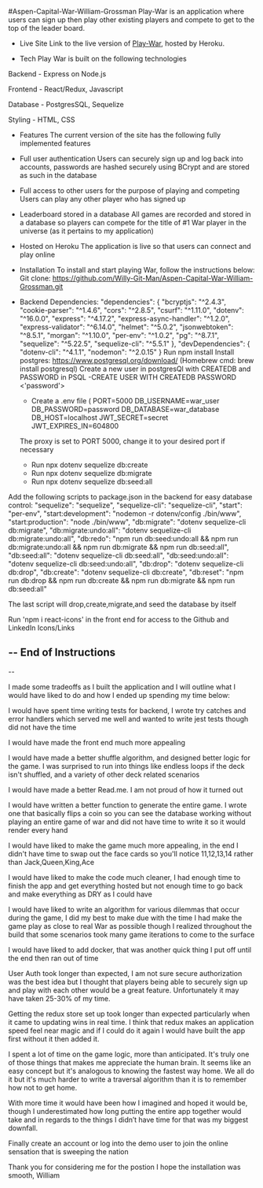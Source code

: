 #Aspen-Capital-War-William-Grossman
Play-War is an application where users can sign up then play other existing players and compete to get to the top of the leader board. 

* Live Site
Link to the live version of [Play-War](https://play-war.herokuapp.com/), hosted by Heroku.

* Tech
Play War is built on the following technologies

Backend - Express on Node.js

Frontend - React/Redux, Javascript

Database - PostgresSQL, Sequelize

Styling - HTML, CSS

* Features
The current version of the site has the following fully implemented features

* Full user authentication
Users can securely sign up and log back into accounts, passwords are hashed securely using BCrypt and are stored as such in the database

* Full access to other users for the purpose of playing and competing
Users can play any other player who has signed up

* Leaderboard stored in a database
All games are recorded and stored in a database so players can compete for the title of #1 War player in the universe (as it pertains to my application)

* Hosted on Heroku
The application is live so that users can connect and play online


* Installation
To install and start playing War, follow the instructions below:
Git clone: https://github.com/Willy-Git-Man/Aspen-Capital-War-William-Grossman.git
* Backend Dependencies:
  "dependencies": {
    "bcryptjs": "^2.4.3",
    "cookie-parser": "^1.4.6",
    "cors": "^2.8.5",
    "csurf": "^1.11.0",
    "dotenv": "^16.0.0",
    "express": "^4.17.2",
    "express-async-handler": "^1.2.0",
    "express-validator": "^6.14.0",
    "helmet": "^5.0.2",
    "jsonwebtoken": "^8.5.1",
    "morgan": "^1.10.0",
    "per-env": "^1.0.2",
    "pg": "^8.7.1",
    "sequelize": "^5.22.5",
    "sequelize-cli": "^5.5.1"
  },
  "devDependencies": {
    "dotenv-cli": "^4.1.1",
    "nodemon": "^2.0.15"
  }
Run npm install
Install postgres: https://www.postgresql.org/download/ (Homebrew cmd: brew install postgresql)
Create a new user in postgresQl with CREATEDB and PASSWORD in PSQL
    -CREATE USER <username> WITH CREATEDB PASSWORD <'password'>
  
    * Create a .env file (
PORT=5000
DB_USERNAME=war_user
DB_PASSWORD=password
DB_DATABASE=war_database
DB_HOST=localhost
JWT_SECRET=secret
JWT_EXPIRES_IN=604800
  
  The proxy is set to PORT 5000, change it to your desired port if necessary
  
   * Run npx dotenv sequelize db:create
  * Run npx dotenv sequelize db:migrate
  * Run npx dotenv sequelize db:seed:all


Add the following scripts to package.json in the backend for easy database control:
    "sequelize": "sequelize",
    "sequelize-cli": "sequelize-cli",
    "start": "per-env",
    "start:development": "nodemon -r dotenv/config ./bin/www",
    "start:production": "node ./bin/www",
    "db:migrate": "dotenv sequelize-cli db:migrate",
    "db:migrate:undo:all": "dotenv sequelize-cli db:migrate:undo:all",
    "db:redo": "npm run db:seed:undo:all && npm run db:migrate:undo:all && npm run db:migrate && npm run db:seed:all",
    "db:seed:all": "dotenv sequelize-cli db:seed:all",
    "db:seed:undo:all": "dotenv sequelize-cli db:seed:undo:all",
    "db:drop": "dotenv sequelize-cli db:drop",
    "db:create": "dotenv sequelize-cli db:create",
    "db:reset": "npm run db:drop && npm run db:create && npm run db:migrate && npm run db:seed:all"
  
  The last script will drop,create,migrate,and seed the database by itself
  
  Run 'npm i react-icons' in the front end for access to the Github and LinkedIn Icons/Links 
  
    
--
  End of Instructions
--
  --
  
I made some tradeoffs as I built the application and I will outline what I would have liked to do and how I ended up spending my time below: 


I would have spent time writing tests for backend, I wrote try catches and error handlers which served me well and wanted to write jest tests though did not have the time

I would have made the front end much more appealing

I would have made a better shuffle algorithm, and designed better logic for the game. I was surprised to run into things like endless loops if the deck isn't shuffled, and a variety of other deck related scenarios

I would have made a better Read.me. I am not proud of how it turned out

I would have written a better function to generate the entire game. I wrote one that basically flips a coin so you can see the database working without playing an entire game of war and did not have time to write it so it would render every hand

I would have liked to make the game much more appealing, in the end I didn't have time to swap out the face cards so you'll notice 11,12,13,14 rather than Jack,Queen,King,Ace

I would have liked to make the code much cleaner, I had enough time to finish the app and get everything hosted but not enough time to go back and make everything as DRY as I could have 

I would have liked to write an algorithm for various dilemmas that occur during the game, I did my best to make due with the time I had make the game play as close to real War as possible though I realized throughout the build that some scenarios took many game iterations to come to the surface

I would have liked to add docker, that was another quick thing I put off until the end then ran out of time

User Auth took longer than expected, I am not sure secure authorization was the best idea but I thought that players being able to securely sign up and play with each other would be a great feature. Unfortunately it may have taken 25-30% of my time.

Getting the redux store set up took longer than expected particularly when it came to updating wins in real time. I think that redux makes an application speed feel near magic and if I could do it again I would have built the app first without it then added it. 

I spent a lot of time on the game logic, more than anticipated. It's truly one of those things that makes me appreciate the human brain. It seems like an easy concept but it's analogous to knowing the fastest way home. We all do it but it's much harder to write a traversal algorithm than it is to remember how not to get home.

With more time it would have been how I imagined and hoped it would be, though I underestimated how long putting the entire app together would take and in regards to the things I didn’t have time for that was my biggest downfall. 
  
  
  Finally create an account or log into the demo user to join the online sensation that is sweeping the nation
  
  Thank you for considering me for the postion I hope the installation was smooth,
  William

